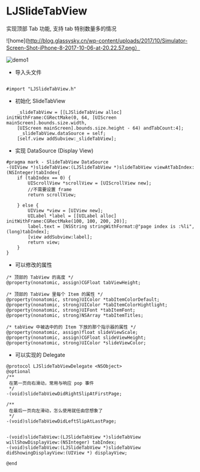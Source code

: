 # LJSlideTabView
实现顶部 Tab 功能, 支持 tab 特别数量多的情况

![home](http://blog.glassysky.cn/wp-content/uploads/2017/10/Simulator-Screen-Shot-iPhone-8-2017-10-06-at-20.22.57.png）

![demo1](http://blog.glassysky.cn/wp-content/uploads/2017/09/Simulator-Screen-Shot-iPhone-8-2017-09-21-at-16.24.04.png)


* 导入头文件
```

#import "LJSlideTabView.h"

```

* 初始化 SlideTabView

```
    _slideTabView = [[LJSlideTabView alloc] initWithFrame:CGRectMake(0, 64, [UIScreen mainScreen].bounds.size.width, 
    [UIScreen mainScreen].bounds.size.height - 64) andTabCount:4]; 
     _slideTabView.dataSource = self;
    [self.view addSubview:_slideTabView];

```

* 实现 DataSource (Display View)
```
#pragma mark - SlideTabView DataSource
-(UIView *)slideTabView:(LJSlideTabView *)slideTabView viewAtTabIndex:(NSInteger)tabIndex{
    if (tabIndex == 0) {
        UIScrollView *scrollView = [UIScrollView new];
        //不需要设置 frame 
        return scrollView;
        
    } else {
        UIView *view = [UIView new];
        UILabel *label = [[UILabel alloc] initWithFrame:CGRectMake(100, 100, 200, 20)];
        label.text = [NSString stringWithFormat:@"page index is :%li",(long)tabIndex];
        [view addSubview:label];
        return view;
    }
}
```


* 可以修改的属性
```
/* 顶部的 TabView 的高度 */
@property(nonatomic, assign)CGFloat tabViewHeight;

/* 顶部的 TabView 里每个 Item 的属性 */
@property(nonatomic, strong)UIColor *tabItemColorDefault;
@property(nonatomic, strong)UIColor *tabItemColorHightlight;
@property(nonatomic, strong)UIFont *tabItemFont;
@property(nonatomic, strong)NSArray *tabItemTitles;

/* tabView 中被选中的的 Item 下放的那个指示器的属性 */
@property(nonatomic, assign)float slideViewScale;
@property(nonatomic, assign)CGFloat slideViewHeight;
@property(nonatomic, strong)UIColor *slideViewColor;
```
* 可以实现的 Delegate

```
@protocol LJSlideTabViewDelegate <NSObject>
@optional
/**
 在第一页向右滑动，常用与响应 pop 事件
 */
-(void)slideTabViewDidRightSlipAtFirstPage;

/**
 在最后一页向左滑动，怎么使用就任由您想象了
 */
-(void)slideTabViewDidLeftSlipAtLastPage;


-(void)slideTabView:(LJSlideTabView *)slideTabView willShowDisplayView:(NSInteger) tabIndex;
-(void)slideTabView:(LJSlideTabView *)slideTabView didShowingDisplayView:(UIView *) displayView;

@end
```
